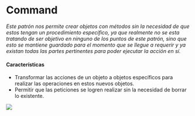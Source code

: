 # Command
*Este patrón nos permite crear objetos con métodos sin la necesidad de que estos tengan un procedimiento específico, ya que realmente no se esta tratando de ser objetivo en ninguno de los puntos de este patrón, sino que esto se mantiene guardado para el momento que se llegue a requerir y ya existan todas las partes pertinentes para poder ejecutar la acción en sí.*

#### Características
  - Transformar las acciones de un objeto a objetos específicos para realizar las operaciones en estos nuevos objetos.
  - Permitir que las peticiones se logren realizar sin la necesidad de borrar lo existente.

![](https://github.com/tectijuana/javapdd/blob/master/Command/UML.png?raw=true)
